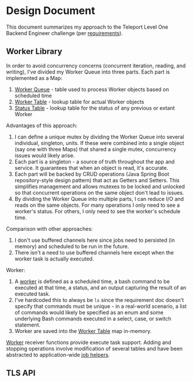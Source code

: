 # Design Document

This document summarizes my approach to the Teleport Level One Backend Engineer challenge (per [requirements](https://github.com/gravitational/careers/blob/main/challenges/systems/worker.pdf)).

## Worker Library

In order to avoid concurrency concerns (concurrent iteration, reading, and writing), I've divided my Worker Queue into three parts. Each part is implemented as a Map:

1. [Worker Queue](src/models/WorkerQueue.go) - table used to process Worker objects based on scheduled time
1. [Worker Table](src/models/WorkerTable.go) - lookup table for actual Worker objects
1. [Status Table](src/models/StatusTable.go) - lookup table for the status of any previous or extant Worker

Advantages of this approach:

1. I can define a unique mutex by dividing the Worker Queue into several individual, singleton, units. If these were combined into a single object (say one with three Maps) that shared a single mutex, concurrency issues would likely arise.
1. Each part is a singleton - a source of truth throughout the app and service. It guarantees that when an object is read, it's accurate.
1. Each part will be backed by CRUD operations (Java Spring Boot repository-style design pattern) that act as Getters and Setters. This simplifies management and allows mutexes to be locked and unlocked so that concurrent operations on the same object don't lead to issues.
1. By dividing the Worker Queue into multiple parts, I can reduce I/O and reads on the same objects. For many operations I only need to see a worker's status. For others, I only need to see the worker's schedule time.

Comparison with other approaches:

1. I don't use buffered channels here since jobs need to persisted (in memory) and scheduled to be run in the future.
1. There isn't a need to use buffered channels here except when the worker task is actually executed.

Worker:

1. A [worker](src/models/WorkerModel.go) is defined as a scheduled time, a bash command to be executed at that time, a status, and an output capturing the result of an executed task.
1. I've hardcoded this to always be `ls` since the requirement doc doesn't specify that commands must be unique - in a real-world scenario, a list of commands would likely be specified as an enum and some underlying Bash commands executed in a select, case, or switch statement.
1. Worker are saved into the [Worker Table](src/models/WorkerTable.go) map in-memory.

[Worker](src/models/WorkerModel.go) receiver functions provide execute task support. Adding and stopping operations involve modification of several tables and have been abstracted to application-wide [job helpers](./src/job/Jobs.go).

## TLS API